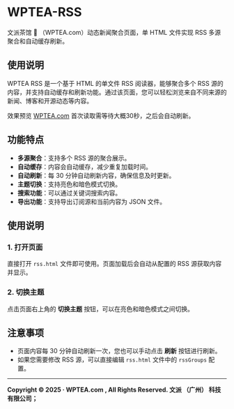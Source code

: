 # WPTEA-RSS
文派茶馆 🍵 （WPTEA.com）动态新闻聚合页面，单 HTML 文件实现 RSS 多源聚合和自动缓存刷新。

## 使用说明
WPTEA RSS 是一个基于 HTML 的单文件 RSS 阅读器，能够聚合多个 RSS 源的内容，并支持自动缓存和刷新功能。通过该页面，您可以轻松浏览来自不同来源的新闻、博客和开源动态等内容。

效果预览 [WPTEA.com](https://wptea.com/reader/rss.html) 首次读取需等待大概30秒，之后会自动刷新。

## 功能特点
- **多源聚合**：支持多个 RSS 源的聚合展示。
- **自动缓存**：内容会自动缓存，减少重复加载时间。
- **自动刷新**：每 30 分钟自动刷新内容，确保信息及时更新。
- **主题切换**：支持亮色和暗色模式切换。
- **搜索功能**：可以通过关键词搜索内容。
- **导出功能**：支持导出订阅源和当前内容为 JSON 文件。

## 使用说明

### 1. 打开页面
直接打开 `rss.html` 文件即可使用。页面加载后会自动从配置的 RSS 源获取内容并显示。

### 2. 切换主题
点击页面右上角的 **切换主题** 按钮，可以在亮色和暗色模式之间切换。

## 注意事项
- 页面内容每 30 分钟自动刷新一次，您也可以手动点击 **刷新** 按钮进行刷新。
- 如果您需要修改 RSS 源，可以直接编辑 `rss.html` 文件中的 `rssGroups` 配置。

---

**Copyright © 2025 · WPTEA.com , All Rights Reserved. 文派 （广州） 科技有限公司；**
